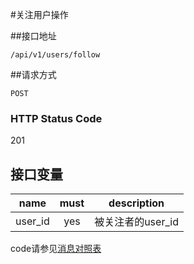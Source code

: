 #关注用户操作

##接口地址
```
/api/v1/users/follow
```

##请求方式
```
POST
```

### HTTP Status Code

201

## 接口变量
| name     | must     | description |
|----------|:--------:|:--------:|
| user_id  | yes      | 被关注者的user_id |

code请参见[消息对照表](消息对照表.md)